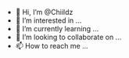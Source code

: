 - 👋 Hi, I’m @Chiildz
- 👀 I’m interested in ...
- 🌱 I’m currently learning ...
- 💞️ I’m looking to collaborate on ...
- 📫 How to reach me ...

<!---
Chiildz/Chiildz is a ✨ special ✨ repository because its `README.md` (this file) appears on your GitHub profile.
You can click the Preview link to take a look at your changes.
--->
